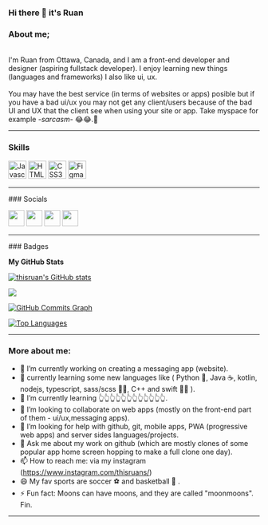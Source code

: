 ### Hi there 👋 it's Ruan

<!--
**thisRuan/thisruan** is a ✨ _special_ ✨ repository because its `README.md` (this file) appears on your GitHub profile.

Here are some ideas to get you started:-->

### About me;
  <br> I'm Ruan from Ottawa, Canada, and I am a front-end developer and designer (aspiring fullstack developer). I enjoy learning new things (languages and frameworks) I also like ui, ux.  
  <br>
You may have the best service (in terms of websites or apps) posible but if you have a bad ui/ux you may not get any client/users because of the bad UI and UX that the client see when using your site or app. Take myspace for example -*sarcasm*- 😂😂.📳
<hr>

### Skills

<p align="left">
<a href="https://developer.mozilla.org/en-US/docs/Web/JavaScript" target="_blank" rel="noreferrer"><img src="https://raw.githubusercontent.com/danielcranney/readme-generator/main/public/icons/skills/javascript-colored.svg" width="36" height="36" alt="Javascript" /></a>
<a href="https://developer.mozilla.org/en-US/docs/Glossary/HTML5" target="_blank" rel="noreferrer"><img src="https://raw.githubusercontent.com/danielcranney/readme-generator/main/public/icons/skills/html5-colored.svg" width="36" height="36" alt="HTML5" /></a>
<a href="https://www.w3.org/TR/CSS/#css" target="_blank" rel="noreferrer"><img src="https://raw.githubusercontent.com/danielcranney/readme-generator/main/public/icons/skills/css3-colored.svg" width="36" height="36" alt="CSS3" /></a>
<a href="https://www.figma.com/" target="_blank" rel="noreferrer"><img src="https://raw.githubusercontent.com/danielcranney/readme-generator/main/public/icons/skills/figma-colored.svg" width="36" height="36" alt="Figma" /></a>
</p>
<hr>
### Socials

<p align="left"> <a href="https://www.codepen.io/thisruan" target="_blank" rel="noreferrer"><img src="https://raw.githubusercontent.com/danielcranney/readme-generator/main/public/icons/socials/codepen-dark.svg" width="32" height="32" /></a> <a href="https://www.github.com/thisruan" target="_blank" rel="noreferrer"><img src="https://raw.githubusercontent.com/danielcranney/readme-generator/main/public/icons/socials/github-dark.svg" width="32" height="32" /></a> <a href="http://www.instagram.com/thisruans" target="_blank" rel="noreferrer"><img src="https://raw.githubusercontent.com/danielcranney/readme-generator/main/public/icons/socials/instagram.svg" width="32" height="32" /></a> <a href="https://www.twitter.com/teamcameroun" target="_blank" rel="noreferrer"><img src="https://raw.githubusercontent.com/danielcranney/readme-generator/main/public/icons/socials/twitter.svg" width="32" height="32" /></a></p>
<hr>
### Badges

<b>My GitHub Stats</b>

<a href="http://www.github.com/thisruan"><img src="https://github-readme-stats.vercel.app/api?username=thisruan&show_icons=true&hide=&count_private=true&title_color=0891b2&text_color=ffffff&icon_color=0891b2&bg_color=1c1917&hide_border=true&show_icons=true" alt="thisruan's GitHub stats" /></a>

<a href="http://www.github.com/thisruan"><img src="https://github-readme-streak-stats.herokuapp.com/?user=thisruan&stroke=ffffff&background=1c1917&ring=0891b2&fire=0891b2&currStreakNum=ffffff&currStreakLabel=0891b2&sideNums=ffffff&sideLabels=ffffff&dates=ffffff&hide_border=true" /></a>

<a href="http://www.github.com/thisruan"><img src="https://activity-graph.herokuapp.com/graph?username=thisruan&bg_color=1c1917&color=ffffff&line=0891b2&point=ffffff&area_color=1c1917&area=true&hide_border=true&custom_title=GitHub%20Commits%20Graph" alt="GitHub Commits Graph" /></a>

<a href="https://github.com/thisruan" align="left"><img src="https://github-readme-stats.vercel.app/api/top-langs/?username=thisruan&langs_count=10&title_color=0891b2&text_color=ffffff&icon_color=0891b2&bg_color=1c1917&hide_border=true&locale=en&custom_title=Top%20%Languages" alt="Top Languages" /></a>
<hr>

### More about me:
- 🔭 I’m currently working on creating a messaging app (website).
- 📳 currently learning some new languages like ( Python 🐍, Java ☕️, kotlin, nodejs, typescript, sass/scss 💁‍♀️, C++ and swift 🏃‍♂️ ).
- 🌱 I’m currently learning 👆👆👆👆👆👆👆👆👆👆👆👆.
- 👯 I’m looking to collaborate on web apps (mostly on the front-end part of them - ui/ux,messaging apps).
- 🤔 I’m looking for help with github, git, mobile apps, PWA (progressive web apps) and server sides languages/projects.
- 💬 Ask me about my work on github (which are mostly clones of some popular app home screen hopping to make a full clone one day).
- 📫 How to reach me: via my instagram (https://www.instagram.com/thisruans/)
- 😄 My fav sports are soccer ⚽️  and basketball 🏀 .
- ⚡ Fun fact: Moons can have moons, and they are called "moonmoons".<br>
Fin.
<hr>
